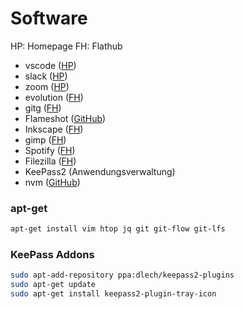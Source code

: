# Software

HP: Homepage
FH: Flathub

- vscode ([HP](https://code.visualstudio.com/download))
- slack ([HP](https://slack.com/intl/de-de/downloads/linux))
- zoom ([HP](https://zoom.us/download))
- evolution ([FH](https://flathub.org/apps/details/org.gnome.Evolution))
- gitg ([FH](https://flathub.org/apps/details/org.gnome.gitg))
- Flameshot ([GitHub](https://github.com/lupoDharkael/flameshot))
- Inkscape ([FH](https://flathub.org/apps/details/org.inkscape.Inkscape))
- gimp ([FH](https://flathub.org/apps/details/org.gimp.GIMP))
- Spotify ([FH](https://flathub.org/apps/details/com.spotify.Client))
- Filezilla ([FH](https://flathub.org/apps/details/org.filezillaproject.Filezilla))
- KeePass2 (Anwendungsverwaltung)
- nvm ([GitHub](https://github.com/nvm-sh/nvm))

### apt-get

```sh
apt-get install vim htop jq git git-flow git-lfs
```

### KeePass Addons

```sh
sudo apt-add-repository ppa:dlech/keepass2-plugins
sudo apt-get update
sudo apt-get install keepass2-plugin-tray-icon
```
